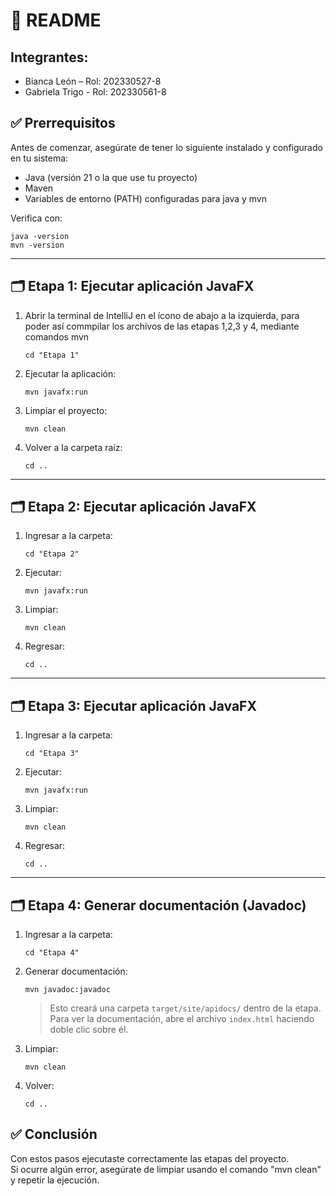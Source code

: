 
# 📘 README

## Integrantes:
* Bianca León – Rol: 202330527-8 
* Gabriela Trigo - Rol: 202330561-8


## ✅ Prerrequisitos
Antes de comenzar, asegúrate de tener lo siguiente instalado y configurado en tu sistema:

- Java (versión 21 o la que use tu proyecto)
- Maven
- Variables de entorno (PATH) configuradas para java y mvn

Verifica con:
```
java -version
mvn -version
```

---

## 🗂️ Etapa 1: Ejecutar aplicación JavaFX

1. Abrir la terminal de IntelliJ en el ícono de abajo a la izquierda, para poder así commpilar los archivos de las etapas 1,2,3 y 4, mediante comandos mvn
   ```
   cd "Etapa 1"
   ```
2. Ejecutar la aplicación:
   ```
   mvn javafx:run
   ```
3. Limpiar el proyecto:
   ```
   mvn clean
   ```
4. Volver a la carpeta raíz:
   ```
   cd ..
   ```

---

## 🗂️ Etapa 2: Ejecutar aplicación JavaFX

1. Ingresar a la carpeta:
   ```
   cd "Etapa 2"
   ```
2. Ejecutar:
   ```
   mvn javafx:run
   ```
3. Limpiar:
   ```
   mvn clean
   ```
4. Regresar:
   ```
   cd ..
   ```

---

## 🗂️ Etapa 3: Ejecutar aplicación JavaFX

1. Ingresar a la carpeta:
   ```
   cd "Etapa 3"
   ```
2. Ejecutar:
   ```
   mvn javafx:run
   ```
3. Limpiar:
   ```
   mvn clean
   ```
4. Regresar:
   ```
   cd ..
   ```

---

## 🗂️ Etapa 4: Generar documentación (Javadoc)

1. Ingresar a la carpeta:
   ```
   cd "Etapa 4"
   ```

2. Generar documentación:
   ```
   mvn javadoc:javadoc
   ```
   > Esto creará una carpeta `target/site/apidocs/` dentro de la etapa.  
   > Para ver la documentación, abre el archivo 
`index.html` haciendo doble clic sobre él.

3. Limpiar:
   ```
   mvn clean
   ```

4. Volver:
   ```
   cd ..
   ```

## ✅ Conclusión

Con estos pasos ejecutaste correctamente las etapas del proyecto.  
Si ocurre algún error, asegúrate de limpiar usando el comando "mvn clean" y repetir la ejecución.
